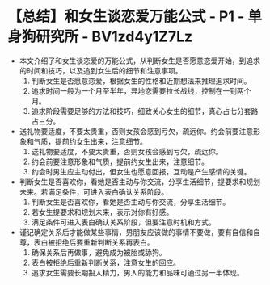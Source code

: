 # 【总结】和女生谈恋爱万能公式 - P1 - 单身狗研究所 - BV1zd4y1Z7Lz

-   本文介绍了和女生谈恋爱的万能公式，从判断女生是否愿意恋爱开始，到追求的时间和技巧，以及追到女生后的细节和注意事项。
    1.  判断女生是否愿意恋爱，根据女生的性格和近期想法来推理追求时间。
    2.  追求时间一般为一个月至半年，异地恋需要拉长战线，控制在一到两个月。
    3.  追求阶段需要足够的方法和技巧，细致关心女生的细节，真心占七分套路占三分。
-   送礼物要适度，不要太贵重，否则女孩会感到亏欠，疏远你。约会前要注意形象和气质，提前约女生出来，注意细节。
    1.  送礼物要适度，不要太贵重，否则女孩会感到亏欠，疏远你。
    2.  约会前要注意形象和气质，提前约女生出来，注意细节。
    3.  约会时男生应主动付出，但女生也愿意回报，互动是产生感情的关键。
-   判断女生是否喜欢你，看她是否主动与你交流，分享生活细节，提要求和规划未来。若满足条件，可进入表白确认关系阶段。
    1.  判断女生是否喜欢你，看她是否主动与你交流，分享生活细节。
    2.  若女生提要求和规划未来，表示对你有好感。
    3.  满足条件可进入表白确认关系阶段，但要注意时机和方式。
-   谨记确定关系后才能做某些事情，男朋友应该做的事情不要做，要有自信和自尊，表白被拒绝后要重新判断关系再表白。
    1.  确保关系后再做事，避免成为被胎或舔狗。
    2.  表白被拒绝后重新判断关系，注意女生的回应。
    3.  追求女生需要长期投入精力，男人的能力和品味可通过另一半体现。